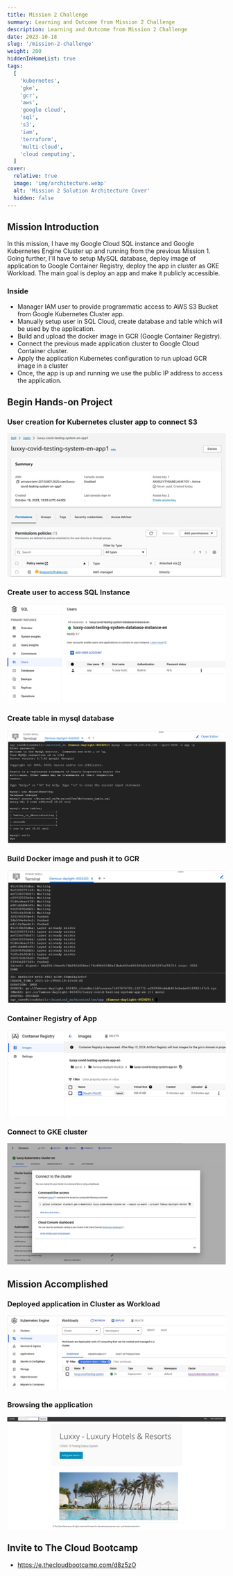 ```yaml
---
title: Mission 2 Challenge
summary: Learning and Outcome from Mission 2 Challenge
description: Learning and Outcome from Mission 2 Challenge
date: 2023-10-18
slug: '/mission-2-challenge'
weight: 200
hiddenInHomeList: true
tags:
  [
    'kubernetes',
    'gke',
    'gcr',
    'aws',
    'google cloud',
    'sql',
    's3',
    'iam',
    'terraform',
    'multi-cloud',
    'cloud computing',
  ]
cover:
  relative: true
  image: 'img/architecture.webp'
  alt: 'Mission 2 Solution Architecture Cover'
  hidden: false
---
```


## Mission Introduction

In this mission, I have my Google Cloud SQL instance and Google Kubernetes Engine Cluster up and running from the previous Mission 1. Going further, I'll have to setup MySQL database, deploy image of application to Google Container Registry, deploy the app in cluster as GKE Workload. The main goal is deploy an app and make it publicly accessible.

### Inside

- Manager IAM user to provide programmatic access to AWS S3 Bucket from Google Kubernetes Cluster app.
- Manually setup user in SQL Cloud, create database and table which will be used by the application.
- Build and upload the docker image in GCR (Google Container Registry).
- Connect the previous made application cluster to Google Cloud Container cluster.
- Apply the application Kubernetes configuration to run upload GCR image in a cluster
- Once, the app is up and running we use the public IP address to access the application.

## Begin Hands-on Project

### User creation for Kubernetes cluster app to connect S3

![System User Creation](img/system-user.webp)

### Create user to access SQL Instance

![SQL Instance user account](img/sql-user.webp)

### Create table in mysql database

![SQL DB Setup](img/sql-db-setup.webp)

### Build Docker image and push it to GCR

![Successful Build](img/console-build.webp)

### Container Registry of App

![Container Registry Build](img/container-registry-build.webp)

### Connect to GKE cluster

![Connect luxxy cluster to GKE cluster](img/connect-to-cluster.webp)

## Mission Accomplished

### Deployed application in Cluster as Workload

![Kubernetes workloads](img/kubernetes-workload.webp)

### Browsing the application

![Browsing the application](img/running-server.webp)

## Invite to The Cloud Bootcamp

- https://e.thecloudbootcamp.com/d8z5zO
